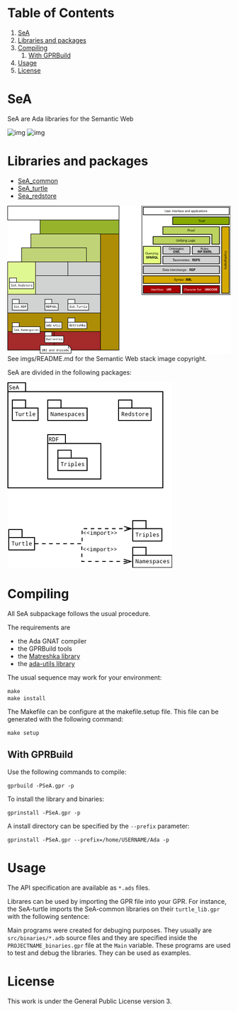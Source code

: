 
# Table of Contents

1.  [SeA](#org599f359)
2.  [Libraries and packages](#orge703731)
3.  [Compiling](#org5d9932f)
    1.  [With GPRBuild](#orgf412815)
4.  [Usage](#orgd0b7fd9)
5.  [License](#org42cdc92)


<a id="org599f359"></a>

# SeA

SeA are Ada libraries for the Semantic Web

![img](https://img.shields.io/badge/License-GPLv3-informational.png?logo=gnu) ![img](https://img.shields.io/badge/Ada-2012-informational.png)


<a id="orge703731"></a>

# Libraries and packages

-   [SeA\_common](https://github.com/cnngimenez/SeA-common)
-   [SeA\_turtle](https://github.com/cnngimenez/SeA-turtle)
-   [Sea\_redstore](https://github.com/cnngimenez/SeA-redstore)

![img](imgs/libraries.png)
See imgs/README.md for the Semantic Web stack image copyright.

SeA are divided in the following packages:

![img](imgs/packages.png)


<a id="org5d9932f"></a>

# Compiling

All SeA subpackage follows the usual procedure.

The requirements are

-   the Ada GNAT compiler
-   the GPRBuild tools
-   the [Matreshka library](https://forge.ada-ru.org/matreshka)
-   the [ada-utils library](https://github.com/stcarrez/ada-util/)

The usual sequence may work for your environment:

    make
    make install

The Makefile can be configure at the makefile.setup file. This file can be generated with the following command:

    make setup


<a id="orgf412815"></a>

## With GPRBuild

Use the following commands to compile:

    gprbuild -PSeA.gpr -p

To install the library and binaries:

    gprinstall -PSeA.gpr -p

A install directory can be specified by the `--prefix` parameter:

    gprinstall -PSeA.gpr --prefix=/home/USERNAME/Ada -p


<a id="orgd0b7fd9"></a>

# Usage

The API specification are available as `*.ads` files. 

Librares can be used by importing the GPR file into your GPR. For instance, the SeA-turtle imports the SeA-common libraries on their `turtle_lib.gpr` with the following sentence:

Main programs were created for debuging purposes. They usually are `src/binaries/*.adb` source files and they are specified inside the `PROJECTNAME_binaries.gpr` file at the `Main` variable.
These programs are used to test and debug the libraries. They can be used as examples.


<a id="org42cdc92"></a>

# License

This work is under the General Public License version 3.

